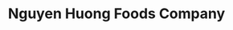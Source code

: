 ---
title: "Nguyen Huong Foods Company"
url: /scarborough/nguyen-huong-foods-company/
shop: convenience
---